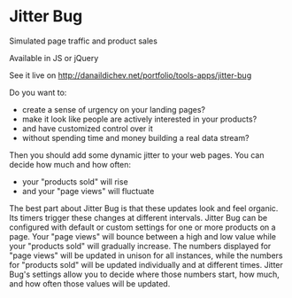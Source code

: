 # Jitter Bug
Simulated page traffic and product sales

Available in JS or jQuery

See it live on http://danaildichev.net/portfolio/tools-apps/jitter-bug

Do you want to:

- create a sense of urgency on your landing pages?
- make it look like people are actively interested in your products?
- and have customized control over it
- without spending time and money building a real data stream?

Then you should add some dynamic jitter to your web pages. You can decide how much and how often:

- your "products sold" will rise
- and your "page views" will fluctuate

The best part about Jitter Bug is that these updates look and feel organic. Its timers trigger these changes at different intervals. Jitter Bug can be configured with default or custom settings for one or more products on a page. Your "page views" will bounce between a high and low value while your "products sold" will gradually increase. The numbers displayed for "page views" will be updated in unison for all instances, while the numbers for "products sold" will be updated individually and at different times. Jitter Bug's settings allow you to decide where those numbers start, how much, and how often those values will be updated.
